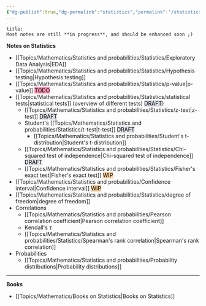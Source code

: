 ```yaml
---
{"dg-publish":true,"dg-permalink":"statistics","permalink":"/statistics/","dgHomeLink":true,"dgPassFrontmatter":false}
---
```



```ad-warning
title:
Most notes are still **in progress**, and should be enhanced soon ;)
```

**Notes on Statistics**
- [[Topics/Mathematics/Statistics and probabilities/Statistics/Exploratory Data Analysis|EDA]]
- [[Topics/Mathematics/Statistics and probabilities/Statistics/Hypothesis testing|Hypothesis testing]]
- [[Topics/Mathematics/Statistics and probabilities/Statistics/p-value|p-value]] <mark style="background: #FF5582A6;">TODO</mark>
- [[Topics/Mathematics/Statistics and probabilities/Statistics/statistical tests|statistical tests]] (overview of different tests) <mark style="background: #CACFD9A6;">DRAFT</mark>)
	- [[Topics/Mathematics/Statistics and probabilities/Statistics/z-test|z-test]] <mark style="background: #CACFD9A6;">DRAFT</mark>
	- Student's [[Topics/Mathematics/Statistics and probabilities/Statistics/t-test|t-test]] <mark style="background: #CACFD9A6;">DRAFT</mark>
		- [[Topics/Mathematics/Statistics and probabilities/Student's t-distribution|Student's t-distribution]]
	- [[Topics/Mathematics/Statistics and probabilities/Statistics/Chi-squared test of independence|Chi-squared test of independence]] <mark style="background: #CACFD9A6;">DRAFT</mark>
	- [[Topics/Mathematics/Statistics and probabilities/Statistics/Fisher's exact test|Fisher's exact test]] <mark style="background: #FFB86CA6;">WIP</mark>
- [[Topics/Mathematics/Statistics and probabilities/Confidence interval|Confidence interval]] <mark style="background: #FFB86CA6;">WIP</mark>
- [[Topics/Mathematics/Statistics and probabilities/Statistics/degree of freedom|degree of freedom]]
- Correlations
	- [[Topics/Mathematics/Statistics and probabilities/Pearson correlation coefficient|Pearson correlation coefficient]]
	- Kendall's $\tau$
	- [[Topics/Mathematics/Statistics and probabilities/Statistics/Spearman's rank correlation|Spearman's rank correlation]]
- Probabilities
	- [[Topics/Mathematics/Statistics and probabilities/Probability distributions|Probability distributions]]

---
**Books**
- [[Topics/Mathematics/Books on Statistics|Books on Statistics]]
